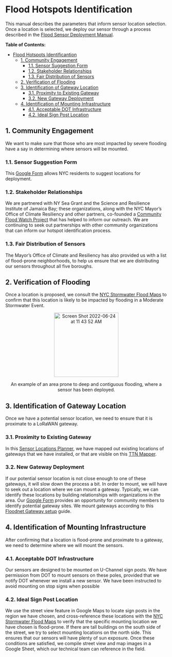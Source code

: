 # Flood Hotspots Identification
This manual describes the parameters that inform sensor location selection. Once a location is selected, we deploy our sensor through a process described in the [Flood Sensor Deployment Manual](https://github.com/floodnet-nyc/flood-sensor/blob/main/deployment/manuals/flood-sensor-deployment-manual.md).

**Table of Contents:**
- [Flood Hotspots Identificantion](#flood-hotspots-identification)
  - [1. Community Engagement](#1-community-engagement)
    - [1.1. Sensor Suggestion Form](#11-sensor-suggestion-form)
    - [1.2. Stakeholder Relationships](#12-stakeholder-relationships)
    - [1.3. Fair Distribution of Sensors](#13-fair-distribution-of-sensors)
  - [2. Verification of Flooding](#2-verification-of-flooding)
  - [3. Identification of Gateway Location](#3-identification-of-gateway-location)
    - [3.1. Proximity to Existing Gateway](#31-proximity-to-existing-gateway)
    - [3.2. New Gateway Deployment](#32-new-gateway-deployment)
  - [4. Identification of Mounting Infrastructure](#4-identification-of-mounting-infrastructure)
    - [4.1. Acceptable DOT Infrastructure](#41-acceptable-dot-infrastructure)
    - [4.2. Ideal Sign Post Location](#42-ideal-sign-post-location)

## 1. Community Engagement
We want to make sure that those who are most impacted by severe flooding have a say in determining where sensors will be mounted.
### 1.1. Sensor Suggestion Form
This [Google Form](https://forms.gle/4kJpujo9pDt7hZmRA) allows NYC residents to suggest locations for deployment.
### 1.2. Stakeholder Relationships
We are partnered with NY Sea Grant and the Science and Resilience Institute of Jamaica Bay; these organizations, along with the NYC Mayor’s Office of Climate Resiliency and other partners, co-founded a [Community Flood Watch Project](https://www.srijb.org/jbfloodwatch/) that has helped to inform our outreach. We are continuing to seek out partnerships with other community organizations that can inform our hotspot identification process.
### 1.3. Fair Distribution of Sensors
The Mayor’s Office of Climate and Resiliency has also provided us with a list of flood-prone neighborhoods, to help us ensure that we are distributing our sensors throughout all five boroughs.

## 2. Verification of Flooding
Once a location is proposed, we consult the [NYC Stormwater Flood Maps](https://experience.arcgis.com/experience/4b290961cac34643a49b9002f165fad8/) to confirm that this location is likely to be impacted by flooding in a Moderate Stormwater Event. 

<p align="center">
  <img width="200" alt="Screen Shot 2022-06-24 at 11 43 52 AM" src="https://user-images.githubusercontent.com/59215820/175576645-eda4971e-e09d-4b02-a26d-a11e77c93043.png">
</p>
<p align="center">
  An example of an area prone to deep and contiguous flooding, where a sensor has been deployed.
</p>

## 3. Identification of Gateway Location
Once we have a potential sensor location, we need to ensure that it is proximate to a LoRaWAN gateway.
### 3.1. Proximity to Existing Gateway
In this [Sensor Locations Planner](https://www.google.com/maps/d/edit?mid=1njszfj9XP9E2616GYRWTTzQ7gLllMuxZ&usp=sharing), we have mapped out existing locations of gateways that we have installed, or that are visible on this [TTN Mapper](https://ttnmapper.org/heatmap/).
### 3.2. New Gateway Deployment
If our potential sensor location is not close enough to one of these gateways, it will slow down the process a bit. In order to mount, we will have to seek out a location where we can mount a gateway. Typically, we can identify these locations by building relationships with organizations in the area. Our [Google Form](https://forms.gle/4kJpujo9pDt7hZmRA) provides an opportunity for community members to identify potential gateway sites. We mount gateways according to this [Floodnet Gateway setup](https://github.com/floodnet-nyc/floodnet-gateway) guide.

## 4. Identification of Mounting Infrastructure
After confirming that a location is flood-prone and proximate to a gateway, we need to determine where we will mount the sensors.
### 4.1. Acceptable DOT Infrastructure
Our sensors are designed to be mounted on U-Channel sign posts. We have permission from DOT to mount sensors on these poles, provided that we notify DOT whenever we install a new sensor. We have been instructed to avoid mounting on stop signs when possible
### 4.2. Ideal Sign Post Location
We use the street view feature in Google Maps to locate sign posts in the region we have chosen, and cross-reference these locations with the [NYC Stormwater Flood Maps](https://experience.arcgis.com/experience/4b290961cac34643a49b9002f165fad8/) to verify that the specific mounting location we have chosen is flood-prone. If there are tall buildings on the south side of the street, we try to select mounting locations on the north side. This ensures that our sensors will have plenty of sun exposure. Once these conditions are satisfied, we compile street view and map images in a Google Sheet, which our technical team can reference in the field.

